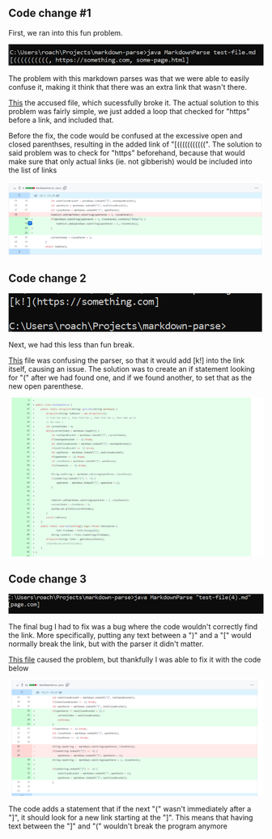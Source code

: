 
## Code change #1

First, we ran into this fun problem.

![this bad boy](img\badfileresult1.png)


The problem
with this markdown parses was that we were able to easily confuse it, making it think that there was an extra link that wasn't there. 


[This](https://github.com/fighterkabir/markdown-parse/commit/0e05f82551ef8c36d66acbe3d82309b472dfdd9d) 
the accused file, which sucessfully broke it. The actual solution to this problem was fairly simple, we just added a loop that checked for "https" before a link, and included that. 

Before the fix, the code would be confused at the excessive open and closed parenthses, resulting in the added link of "[(((((((((((". The solution to said problem was to check for "https" beforehand, because that would make sure that only actual links (ie. not gibberish) would be included into the list of links



![This bad boy](img\failedtestfile.png)







## Code change 2


![bad pictures](img\badfileresult2.png)

Next, we had this less than fun break. 

[This](https://github.com/fantasticfishman/markdown-parse/commit/5c75bdd0f93c274757cfc52fb43b521f0a53cd9c)
file was confusing the parser, so that it would add [k!] into the link itself, causing an issue. The solution was to create an if statement looking for "(" after we had found one, and if we found another, to set that as the new open parenthese.

![fixed picture](img\fixedfile7.png)



## Code change 3

![bad image](img\badfileresulttest4.png)

The final bug I had to fix was a bug where the code wouldn't correctly find the link. More specifically, putting any text between a ")" and a "[" would normally break the link, but with the parser it didn't matter. 

[This file](https://github.com/Ripslash/markdown-parse/blob/main/test-file(4).md)
caused the problem, but thankfully I was able to fix it with the code below

![the fixed image](img\fixedfile5.png)

The code adds a statement that if the next "(" wasn't immediately after a "]", it should look for a new link starting at the "]". This means that having text between the "]" and "(" wouldn't break the program anymore